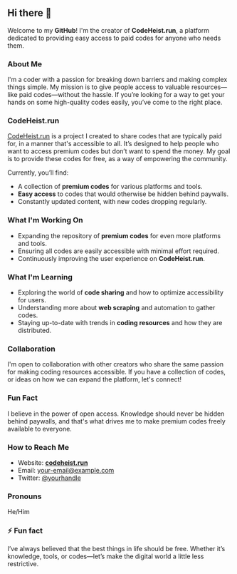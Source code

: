 ## Hi there 👋

Welcome to my **GitHub**! I'm the creator of **CodeHeist.run**, a platform dedicated to providing easy access to paid codes for anyone who needs them.

### About Me
I'm a coder with a passion for breaking down barriers and making complex things simple. My mission is to give people access to valuable resources—like paid codes—without the hassle. If you’re looking for a way to get your hands on some high-quality codes easily, you’ve come to the right place.

### CodeHeist.run
[CodeHeist.run](https://codeheist.run) is a project I created to share codes that are typically paid for, in a manner that's accessible to all. It’s designed to help people who want to access premium codes but don’t want to spend the money. My goal is to provide these codes for free, as a way of empowering the community.

Currently, you’ll find:
- A collection of **premium codes** for various platforms and tools.
- **Easy access** to codes that would otherwise be hidden behind paywalls.
- Constantly updated content, with new codes dropping regularly.

### What I'm Working On
- Expanding the repository of **premium codes** for even more platforms and tools.
- Ensuring all codes are easily accessible with minimal effort required.
- Continuously improving the user experience on **CodeHeist.run**.

### What I'm Learning
- Exploring the world of **code sharing** and how to optimize accessibility for users.
- Understanding more about **web scraping** and automation to gather codes.
- Staying up-to-date with trends in **coding resources** and how they are distributed.

### Collaboration
I'm open to collaboration with other creators who share the same passion for making coding resources accessible. If you have a collection of codes, or ideas on how we can expand the platform, let's connect!

### Fun Fact
I believe in the power of open access. Knowledge should never be hidden behind paywalls, and that's what drives me to make premium codes freely available to everyone.

### How to Reach Me
- Website: [**codeheist.run**](https://codeheist.run)
- Email: [your-email@example.com](mailto:your-email@example.com)
- Twitter: [@yourhandle](https://twitter.com/yourhandle)

### Pronouns
He/Him

### ⚡ Fun fact
I’ve always believed that the best things in life should be free. Whether it’s knowledge, tools, or codes—let’s make the digital world a little less restrictive.
